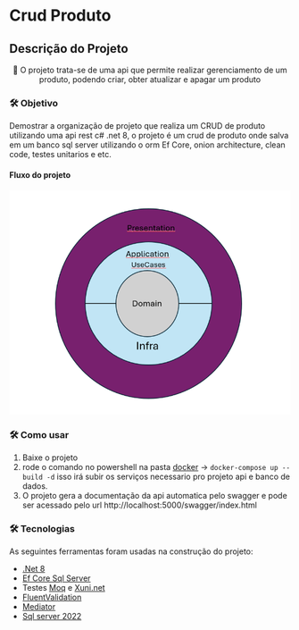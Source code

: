 # Crud Produto
## Descrição do Projeto
<p align="center">🚀 O projeto trata-se de uma api que permite realizar gerenciamento de um produto, podendo criar, obter atualizar e apagar um produto</p>

### 🛠 Objetivo

Demostrar a organização de projeto que realiza um CRUD de produto utilizando uma api rest c# .net 8,  o projeto é um crud de produto onde salva em um banco 
sql server utilizando o orm Ef Core, onion architecture, clean code, testes unitarios e etc. 

#### Fluxo do projeto
![Alt text](/Assets/diagramaProjeto.png?raw=true "Fluxo")

### 🛠 Como usar
 1. Baixe o projeto
 2. rode o comando no powershell na pasta [docker](https://github.com/Lucas-Sampaio/CrudProduto/tree/master/Docker) -> ```docker-compose up --build -d```
 isso irá subir os serviços necessario pro projeto api e banco de dados.
 4. O projeto gera a documentação da api automatica pelo swagger e pode ser acessado pelo url http://localhost:5000/swagger/index.html

### 🛠 Tecnologias

As seguintes ferramentas foram usadas na construção do projeto:

- [.Net 8](https://github.com/dotnet)
- [Ef Core Sql Server](https://github.com/dotnet/efcore)
- Testes [Moq](https://github.com/devlooped/moq?tab=readme-ov-file) e [Xuni.net](https://xunit.net/)
- [FluentValidation](https://docs.fluentvalidation.net/en/latest/)
- [Mediator](https://github.com/jbogard/MediatR)
- [Sql server 2022](https://www.microsoft.com/pt-br/sql-server/sql-server-2022)
  
